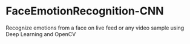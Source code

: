 # FaceEmotionRecognition-CNN
Recognize emotions from a face on live feed or any video sample using Deep Learning and OpenCV
